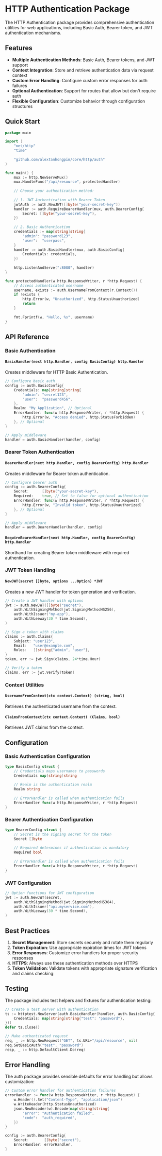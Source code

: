 # HTTP Authentication Package

The HTTP Authentication package provides comprehensive authentication utilities for web applications, including Basic Auth, Bearer token, and JWT authentication mechanisms.

## Features

- **Multiple Authentication Methods**: Basic Auth, Bearer tokens, and JWT support
- **Context Integration**: Store and retrieve authentication data via request context
- **Custom Error Handling**: Configure custom error responses for auth failures
- **Optional Authentication**: Support for routes that allow but don't require auth
- **Flexible Configuration**: Customize behavior through configuration structures

## Quick Start

```go
package main

import (
    "net/http"
    "time"
    
    "github.com/alextanhongpin/core/http/auth"
)

func main() {
    mux := http.NewServeMux()
    mux.HandleFunc("/api/resource", protectedHandler)
    
    // Choose your authentication method:
    
    // 1. JWT Authentication with Bearer Token
    jwtAuth := auth.NewJWT([]byte("your-secret-key"))
    handler := auth.RequireBearerHandler(mux, auth.BearerConfig{
        Secret: []byte("your-secret-key"),
    })
    
    // 2. Basic Authentication
    credentials := map[string]string{
        "admin": "password123",
        "user":  "userpass",
    }
    handler := auth.BasicHandler(mux, auth.BasicConfig{
        Credentials: credentials,
    })
    
    http.ListenAndServe(":8080", handler)
}

func protectedHandler(w http.ResponseWriter, r *http.Request) {
    // Access authenticated username
    username, exists := auth.UsernameFromContext(r.Context())
    if !exists {
        http.Error(w, "Unauthorized", http.StatusUnauthorized)
        return
    }
    
    fmt.Fprintf(w, "Hello, %s", username)
}
```

## API Reference

### Basic Authentication

#### `BasicHandler(next http.Handler, config BasicConfig) http.Handler`

Creates middleware for HTTP Basic Authentication.

```go
// Configure basic auth
config := auth.BasicConfig{
    Credentials: map[string]string{
        "admin": "secret123",
        "user":  "password456",
    },
    Realm: "My Application", // Optional
    ErrorHandler: func(w http.ResponseWriter, r *http.Request) {
        http.Error(w, "Access denied", http.StatusForbidden)
    }, // Optional
}

// Apply middleware
handler = auth.BasicHandler(handler, config)
```

### Bearer Token Authentication

#### `BearerHandler(next http.Handler, config BearerConfig) http.Handler`

Creates middleware for Bearer token authentication.

```go
// Configure bearer auth
config := auth.BearerConfig{
    Secret:      []byte("your-secret-key"),
    Required:    true, // Set to false for optional authentication
    ErrorHandler: func(w http.ResponseWriter, r *http.Request) {
        http.Error(w, "Invalid token", http.StatusUnauthorized)
    }, // Optional
}

// Apply middleware
handler = auth.BearerHandler(handler, config)
```

#### `RequireBearerHandler(next http.Handler, config BearerConfig) http.Handler`

Shorthand for creating Bearer token middleware with required authentication.

### JWT Token Handling

#### `NewJWT(secret []byte, options ...Option) *JWT`

Creates a new JWT handler for token generation and verification.

```go
// Create a JWT handler with options
jwt := auth.NewJWT([]byte("secret"), 
    auth.WithSigningMethod(jwt.SigningMethodHS256),
    auth.WithIssuer("my-app"),
    auth.WithLeeway(30 * time.Second),
)

// Sign a token with claims
claims := auth.Claims{
    Subject: "user123",
    Email:   "user@example.com",
    Roles:   []string{"admin", "user"},
}
token, err := jwt.Sign(claims, 24*time.Hour)

// Verify a token
claims, err := jwt.Verify(token)
```

### Context Utilities

#### `UsernameFromContext(ctx context.Context) (string, bool)`

Retrieves the authenticated username from the context.

#### `ClaimsFromContext(ctx context.Context) (Claims, bool)`

Retrieves JWT claims from the context.

## Configuration

### Basic Authentication Configuration

```go
type BasicConfig struct {
    // Credentials maps usernames to passwords
    Credentials map[string]string
    
    // Realm is the authentication realm
    Realm string
    
    // ErrorHandler is called when authentication fails
    ErrorHandler func(w http.ResponseWriter, r *http.Request)
}
```

### Bearer Authentication Configuration

```go
type BearerConfig struct {
    // Secret is the signing secret for the token
    Secret []byte
    
    // Required determines if authentication is mandatory
    Required bool
    
    // ErrorHandler is called when authentication fails
    ErrorHandler func(w http.ResponseWriter, r *http.Request)
}
```

### JWT Configuration

```go
// Option functions for JWT configuration
jwt := auth.NewJWT(secret,
    auth.WithSigningMethod(jwt.SigningMethodHS384),
    auth.WithIssuer("api.myservice.com"),
    auth.WithLeeway(30 * time.Second),
)
```

## Best Practices

1. **Secret Management**: Store secrets securely and rotate them regularly
2. **Token Expiration**: Use appropriate expiration times for JWT tokens
3. **Error Responses**: Customize error handlers for proper security responses
4. **HTTPS**: Always use these authentication methods over HTTPS
5. **Token Validation**: Validate tokens with appropriate signature verification and claims checking

## Testing

The package includes test helpers and fixtures for authentication testing:

```go
// Create a test server with authentication
ts := httptest.NewServer(auth.BasicHandler(handler, auth.BasicConfig{
    Credentials: map[string]string{"test": "password"},
}))
defer ts.Close()

// Make authenticated request
req, _ := http.NewRequest("GET", ts.URL+"/api/resource", nil)
req.SetBasicAuth("test", "password")
resp, _ := http.DefaultClient.Do(req)
```

## Error Handling

The auth package provides sensible defaults for error handling but allows customization:

```go
// Custom error handler for authentication failures
errorHandler := func(w http.ResponseWriter, r *http.Request) {
    w.Header().Set("Content-Type", "application/json")
    w.WriteHeader(http.StatusUnauthorized)
    json.NewEncoder(w).Encode(map[string]string{
        "error": "Authentication failed",
        "code":  "auth_required",
    })
}

config := auth.BearerConfig{
    Secret:       []byte("secret"),
    ErrorHandler: errorHandler,
}
```
